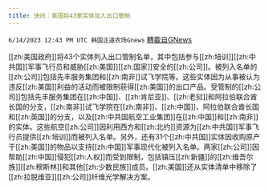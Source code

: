 ```yaml
---
title: 快讯：美国将43家实体加入出口管制
---
```

`6/14/2023 12:43 PM UTC 韩国正道农场Gnews` [轉載自GNews](https://gnews.org/articles/1382697)

[[zh:美国政府]]将43个实体列入出口管制名单，其中包括参与[[zh:培训]][[zh:中共国]]军事飞行员和威胁[[zh:美国]][[zh:国家]]安全的[[zh:公司]]。被列入名单的[[zh:公司]]包括先丰服务集团和[[zh:南非]]试飞学院等。这些实体因为从事被认为违反[[zh:美国]]利益的活动而被限制获得[[zh:美国]]的出口产品。受管制的[[zh:公司]]包括先丰服务集团在[[zh:中国]]、[[zh:肯尼亚]]、[[zh:老挝]]和阿拉伯联合酋长国的分支，[[zh:南非]]试飞学院在[[zh:南非]]、[[zh:中国]]、阿拉伯联合酋长国和[[zh:英国]]的分支，以及[[zh:中共国航空工业集团]]在[[zh:中国]]和[[zh:南非]]的实体。这些航空[[zh:公司]]因利用西方和[[zh:北约]]资源为[[zh:中共国]]军事飞行员提供[[zh:培训]]而被列入名单。另外，还有31个[[zh:中共国]]实体因收购原产于[[zh:美国]]的物品以支持[[zh:中国]]军事现代化被列入名单。两家[[zh:公司]]因帮助[[zh:中国]]侵犯[[zh:人权]]而受到限制，包括镇压[[zh:新疆]]的[[zh:维吾尔族]][[zh:穆斯林]]和其他[[zh:少数民族]]成员。[[zh:美国]]还从实体清单中移除了[[zh:拉脱维亚]][[zh:公司]]纤维光学解决方案。
